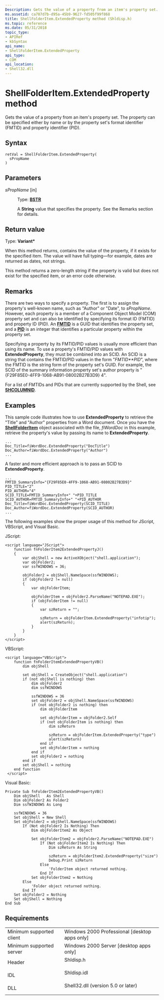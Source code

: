 ```yaml
---
Description: Gets the value of a property from an item's property set. The property can be specified either by name or by the property set's format identifier (FMTID) and property identifier (PID).
ms.assetid: ca787d7b-d95a-45b9-9627-fd505f99f868
title: ShellFolderItem.ExtendedProperty method (Shldisp.h)
ms.topic: reference
ms.date: 05/31/2018
topic_type: 
- APIRef
- kbSyntax
api_name: 
- ShellFolderItem.ExtendedProperty
api_type: 
- COM
api_location: 
- Shell32.dll
---
```


# ShellFolderItem.ExtendedProperty method

Gets the value of a property from an item's property set. The property can be specified either by name or by the property set's format identifier (FMTID) and property identifier (PID).

## Syntax


```JScript
retVal = ShellFolderItem.ExtendedProperty(
  sPropName
)
```



## Parameters

<dl> <dt>

*sPropName* \[in\]
</dt> <dd>

Type: **[**BSTR**](https://msdn.microsoft.com/library/ms221069(v=VS.71).aspx)**

A **String** value that specifies the property. See the Remarks section for details.

</dd> </dl>

## Return value

Type: **Variant\***

When this method returns, contains the value of the property, if it exists for the specified item. The value will have full typing—for example, dates are returned as dates, not strings.

This method returns a zero-length string if the property is valid but does not exist for the specified item, or an error code otherwise.

## Remarks

There are two ways to specify a property. The first is to assign the property's well-known name, such as "Author" or "Date", to *sPropName*. However, each property is a member of a Component Object Model (COM) property set and can also be identified by specifying its format ID (FMTID) and property ID (PID). An [**FMTID**](https://msdn.microsoft.com/library/Aa380367(v=VS.85).aspx) is a GUID that identifies the property set, and a [**PID**](https://msdn.microsoft.com/library/Aa380367(v=VS.85).aspx) is an integer that identifies a particular property within the property set.

Specifying a property by its FMTID/PID values is usually more efficient than using its name. To use a property's FMTID/PID values with **ExtendedProperty**, they must be combined into an SCID. An SCID is a string that contains the FMTID/PID values in the form "*FMTID**PID*", where the FMTID is the string form of the property set's GUID. For example, the SCID of the summary information property set's author property is "{F29F85E0-4FF9-1068-AB91-08002B27B3D9} 4".

For a list of FMTIDs and PIDs that are currently supported by the Shell, see [**SHCOLUMNID**](https://msdn.microsoft.com/library/Bb759748(v=VS.85).aspx).

## Examples

This sample code illustrates how to use **ExtendedProperty** to retrieve the "Title" and "Author" properties from a Word document. Once you have the [**ShellFolderItem**](shellfolderitem-object.md) object associated with the file, *fiWordDoc* in this example, retrieve the property's value by passing its name to **ExtendedProperty**.


```none
...
Doc_Title=fiWordDoc.ExtendedProperty("DocTitle")
Doc_Author=fiWordDoc.ExtendedProperty("Author")
...
```



A faster and more efficient approach is to pass an SCID to **ExtendedProperty**.


```none
...
FMTID_SummaryInfo="{F29F85E0-4FF9-1068-AB91-08002B27B3D9}"
PID_TITLE="2"
PID_AUTHOR="4"
SCID_TITLE=FMTID_SummaryInfo+" "+PID_TITLE
SCID_AUTHOR=FMTID_SummaryInfo+" "+PID_AUTHOR
Doc_Title=fiWordDoc.ExtendedProperty(SCID_TITLE)
Doc_Author=fiWordDoc.ExtendedProperty(SCID_AUTHOR)
...
```



The following examples show the proper usage of this method for JScript, VBScript, and Visual Basic.

JScript:


```JScript
<script language="JScript">
    function fnFolderItem2ExtendedPropertyJ()
    {
        var objShell = new ActiveXObject("shell.application");
        var objFolder2;
        var ssfWINDOWS = 36;
        
        objFolder2 = objShell.NameSpace(ssfWINDOWS);
        if (objFolder2 != null)
        {
            var objFolderItem;
            
            objFolderItem = objFolder2.ParseName("NOTEPAD.EXE");
            if (objFolderItem != null)
            {
                var szReturn = "";
                
                szReturn = objFolderItem.ExtendedProperty("infotip");
                alert(szReturn);
            }
        }
    }
</script>
```



VBScript:


```VB
<script language="VBScript">
    function fnFolderItemExtendedPropertyVB()
        dim objShell
        
        set objShell = CreateObject("shell.application")
        if (not objShell is nothing) then
            dim objFolder2
            dim ssfWINDOWS
                
            ssfWINDOWS = 36
            set objFolder2 = objShell.NameSpace(ssfWINDOWS)
            if (not objFolder2 is nothing) then
                dim objFolderItem
                        
                set objFolderItem = objFolder2.Self
                if (not objFolderItem is nothing) then
                    dim szReturn
                    
                    szReturn = objFolderItem.ExtendedProperty("type")
                    alert(szReturn)
                end if
                set objFolderItem = nothing
            end if
            set objFolder2 = nothing
        end if
        set objShell = nothing
    end function
 </script>
```



Visual Basic:


```VB
Private Sub fnFolderItem2ExtendedPropertyVB()
    Dim objShell   As Shell
    Dim objFolder2 As Folder2
    Dim ssfWINDOWS As Long
    
    ssfWINDOWS = 36
    Set objShell = New Shell
    Set objFolder2 = objShell.NameSpace(ssfWINDOWS)
        If (Not objFolder2 Is Nothing) Then
            Dim objFolderItem2 As Object
            
            Set objFolderItem2 = objFolder2.ParseName("NOTEPAD.EXE")
                If (Not objFolderItem2 Is Nothing) Then
                    Dim szReturn As String
                    
                    szReturn = objFolderItem2.ExtendedProperty("size")
                    Debug.Print szReturn
                Else
                    'FolderItem object returned nothing.
                End If
            Set objFolderItem2 = Nothing
        Else
            'Folder object returned nothing.
        End If
    Set objFolder2 = Nothing
    Set objShell = Nothing
End Sub
```



## Requirements



|                                     |                                                                                                               |
|-------------------------------------|---------------------------------------------------------------------------------------------------------------|
| Minimum supported client<br/> | Windows 2000 Professional \[desktop apps only\]<br/>                                                    |
| Minimum supported server<br/> | Windows 2000 Server \[desktop apps only\]<br/>                                                          |
| Header<br/>                   | <dl> <dt>Shldisp.h</dt> </dl>                          |
| IDL<br/>                      | <dl> <dt>Shldisp.idl</dt> </dl>                        |
| DLL<br/>                      | <dl> <dt>Shell32.dll (version 5.0 or later)</dt> </dl> |



 

 





